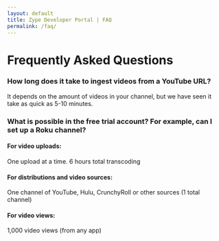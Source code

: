```yaml
---
layout: default
title: Zype Developer Portal | FAQ
permalink: /faq/
---
```


# Frequently Asked Questions

### How long does it take to ingest videos from a YouTube URL?
It depends on the amount of videos in your channel, but we have seen it take as quick as 5-10 minutes.



### What is possible in the free trial account? For example, can I set up a Roku channel?

#### For video uploads:
One upload at a time.
6 hours total transcoding

#### For distributions and video sources:
One channel of YouTube, Hulu, CrunchyRoll or other sources (1 total channel)

#### For video views:
1,000 video views (from any app)
